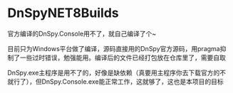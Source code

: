 # DnSpyNET8Builds
官方编译的DnSpy.Console用不了，就自己编译了个~

目前只为Windows平台做了编译，源码直接用的DnSpy官方源码，用pragma抑制了一些过时错误，勉强能用。编译后的文件已经打包放在仓库里了，需要自取

DnSpy.exe主程序是用不了的，好像是缺依赖（真要用主程序你去下载官方的不就行了），但DnSpy.Console.exe能正常工作，这就够了，这也是本项目的目标
